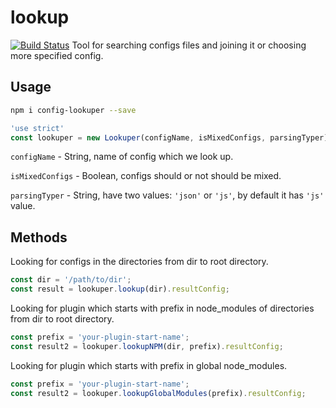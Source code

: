 # lookup
[![Build Status](https://travis-ci.org/air-breathing/lookup.svg?branch=master)](https://travis-ci.org/air-breathing/lookup)
Tool for searching configs files and joining it or choosing more specified config.

## Usage

```bash
npm i config-lookuper --save
```

```javascript
'use strict'
const lookuper = new Lookuper(configName, isMixedConfigs, parsingTyper);
```

`configName` - String, name of config which we look up.

`isMixedConfigs` - Boolean, configs should or not should be mixed.

`parsingTyper` - String, have two values: `'json'` or `'js'`, by default it has `'js'` value.
 
## Methods
 
Looking for configs in the directories from dir to root directory.
```javascript
const dir = '/path/to/dir';
const result = lookuper.lookup(dir).resultConfig;
```

Looking for plugin which starts with prefix in node_modules of directories from dir to root directory. 
 ```javascript
const prefix = 'your-plugin-start-name';
const result2 = lookuper.lookupNPM(dir, prefix).resultConfig;
```
 
Looking for plugin which starts with prefix in global node_modules. 
```javascript
const prefix = 'your-plugin-start-name';
const result2 = lookuper.lookupGlobalModules(prefix).resultConfig;
```